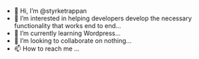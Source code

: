 - 👋 Hi, I’m @styrketrappan
- 👀 I’m interested in helping developers develop the necessary functionality that works end to end...
- 🌱 I’m currently learning Wordpress...
- 💞️ I’m looking to collaborate on nothing...
- 📫 How to reach me ...

<!---
styrketrappan/styrketrappan is a ✨ special ✨ repository because its `README.md` (this file) appears on your GitHub profile.
You can click the Preview link to take a look at your changes.
--->
